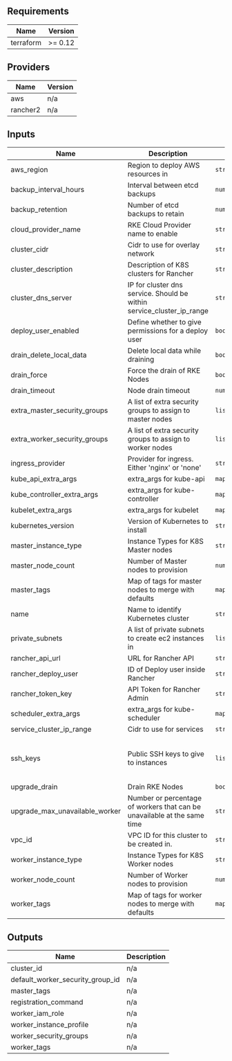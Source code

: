 <!-- BEGINNING OF PRE-COMMIT-TERRAFORM DOCS HOOK -->
## Requirements

| Name | Version |
|------|---------|
| terraform | >= 0.12 |

## Providers

| Name | Version |
|------|---------|
| aws | n/a |
| rancher2 | n/a |

## Inputs

| Name | Description | Type | Default | Required |
|------|-------------|------|---------|:--------:|
| aws\_region | Region to deploy AWS resources in | `string` | `"us-east-1"` | no |
| backup\_interval\_hours | Interval between etcd backups | `number` | `6` | no |
| backup\_retention | Number of etcd backups to retain | `number` | `12` | no |
| cloud\_provider\_name | RKE Cloud Provider name to enable | `string` | `"aws"` | no |
| cluster\_cidr | Cidr to use for overlay network | `string` | `null` | no |
| cluster\_description | Description of K8S clusters for Rancher | `string` | `"Terraform managed RKE cluster"` | no |
| cluster\_dns\_server | IP for cluster dns service. Should be within service\_cluster\_ip\_range | `string` | `null` | no |
| deploy\_user\_enabled | Define whether to give permissions for a deploy user | `bool` | `true` | no |
| drain\_delete\_local\_data | Delete local data while draining | `bool` | `false` | no |
| drain\_force | Force the drain of RKE Nodes | `bool` | `false` | no |
| drain\_timeout | Node drain timeout | `number` | `60` | no |
| extra\_master\_security\_groups | A list of extra security groups to assign to master nodes | `list(string)` | `[]` | no |
| extra\_worker\_security\_groups | A list of extra security groups to assign to worker nodes | `list(string)` | `[]` | no |
| ingress\_provider | Provider for ingress. Either 'nginx' or 'none' | `string` | `null` | no |
| kube\_api\_extra\_args | extra\_args for kube-api | `map` | `null` | no |
| kube\_controller\_extra\_args | extra\_args for kube-controller | `map` | `null` | no |
| kubelet\_extra\_args | extra\_args for kubelet | `map` | `null` | no |
| kubernetes\_version | Version of Kubernetes to install | `string` | `"v1.17.0-rancher1-2"` | no |
| master\_instance\_type | Instance Types for K8S Master nodes | `string` | `"m5a.large"` | no |
| master\_node\_count | Number of Master nodes to provision | `number` | `3` | no |
| master\_tags | Map of tags for master nodes to merge with defaults | `map` | `{}` | no |
| name | Name to identify Kubernetes cluster | `string` | n/a | yes |
| private\_subnets | A list of private subnets to create ec2 instances in | `list(string)` | n/a | yes |
| rancher\_api\_url | URL for Rancher API | `string` | n/a | yes |
| rancher\_deploy\_user | ID of Deploy user inside Rancher | `string` | n/a | yes |
| rancher\_token\_key | API Token for Rancher Admin | `string` | n/a | yes |
| scheduler\_extra\_args | extra\_args for kube-scheduler | `map` | `null` | no |
| service\_cluster\_ip\_range | Cidr to use for services | `string` | `null` | no |
| ssh\_keys | Public SSH keys to give to instances | `list(string)` | <pre>[<br>  "ssh-ed25519 AAAAC3NzaC1lZDI1NTE5AAAAIN5O7k6gRYCU7YPkCH6dyXVW10izMAkDAQtQxNxdRE22 drpebcak"<br>]</pre> | no |
| upgrade\_drain | Drain RKE Nodes | `bool` | `false` | no |
| upgrade\_max\_unavailable\_worker | Number or percentage of workers that can be unavailable at the same time | `string` | `"10%"` | no |
| vpc\_id | VPC ID for this cluster to be created in. | `string` | n/a | yes |
| worker\_instance\_type | Instance Types for K8S Worker nodes | `string` | `"m5a.large"` | no |
| worker\_node\_count | Number of Worker nodes to provision | `number` | `3` | no |
| worker\_tags | Map of tags for worker nodes to merge with defaults | `map` | `{}` | no |

## Outputs

| Name | Description |
|------|-------------|
| cluster\_id | n/a |
| default\_worker\_security\_group\_id | n/a |
| master\_tags | n/a |
| registration\_command | n/a |
| worker\_iam\_role | n/a |
| worker\_instance\_profile | n/a |
| worker\_security\_groups | n/a |
| worker\_tags | n/a |

<!-- END OF PRE-COMMIT-TERRAFORM DOCS HOOK -->
